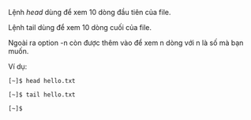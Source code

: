 Lệnh _head_ dùng để xem 10 dòng đầu tiên của file.

Lệnh tail dùng để xem 10 dòng cuối của file.

Ngoài ra option -n còn được thêm vào để xem n dòng với n là số mà bạn muốn.

Ví dụ:

```
[~]$ head hello.txt
```

```
[~]$ tail hello.txt
```

```
[~]$ 
```



